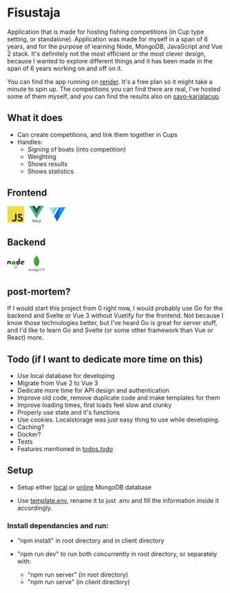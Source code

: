 # Fisustaja

Application that is made for hosting fishing competitions (in Cup type setting, or standalone). Application was made for myself in a span of 6 years, and for the purpose of learning Node, MongoDB, JavaScript and Vue 2 stack. It's definitely not the most efficient or the most clever design, because I wanted to explore different things and it has been made in the span of 6 years working on and off on it.

You can find the app running on [render](https://fisustaja.onrender.com). It's a free plan so it might take a minute to spin up. The competitions you can find there are real, I've hosted some of them myself, and you can find the results also on [savo-karjalacup](https://www.savokarjalacup.com/tulokset/).

## What it does

- Can create competitions, and link them together in Cups
- Handles:
  - Signing of boats (into competition)
  - Weighting
  - Shows results
  - Shows statistics

## Frontend

<div>
    <img src="https://github.com/devicons/devicon/blob/master/icons/javascript/javascript-original.svg" title="JavaScript" alt="JavaScript" width="40" height="40"/>&nbsp;
    <img src="https://github.com/devicons/devicon/blob/master/icons/vuejs/vuejs-original-wordmark.svg" title="Vue.js" \*\*alt="Vue.js" width="40" height="40"/>&nbsp;
    <img src="https://github.com/devicons/devicon/blob/master/icons/vuetify/vuetify-original.svg" title="Vuetify" \*\*alt="Vuetify" width="40" height="40"/>&nbsp;
</div>

## Backend

<div>
  <img src="https://github.com/devicons/devicon/blob/master/icons/nodejs/nodejs-original-wordmark.svg" title="NodeJS" alt="NodeJS" width="40" height="40"/>&nbsp;
  <img src="https://github.com/devicons/devicon/blob/master/icons/mongodb/mongodb-original-wordmark.svg" title="mongoDB" **alt="mongoDB" width="40" height="40"/>&nbsp;
</div>

## post-mortem?

If I would start this project from 0 right now, I would probably use Go for the backend and Svelte or Vue 3 without Vuetify for the frontend. Not because I know those technologies better, but I've heard Go is great for server stuff, and I'd like to learn Go and Svelte (or some other framework than Vue or React) more.

## Todo (if I want to dedicate more time on this)

- Use local database for developing
- Migrate from Vue 2 to Vue 3
- Dedicate more time for API design and authentication
- Improve old code, remove duplicate code and make templates for them
- Improve loading times, first loads feel slow and clunky
- Properly use state and it's functions
- Use cookies. Localstorage was just easy thing to use while developing.
- Caching?
- Docker?
- Tests
- Features mentioned in [todos.todo](https://github.com/purkkilo/FisuJS/blob/master/todos.todo)

## Setup

- Setup either [local](https://www.prisma.io/dataguide/mongodb/setting-up-a-local-mongodb-database) or [online](https://www.mongodb.com/docs/atlas/getting-started/) MongoDB database

- Use [template.env](https://github.com/purkkilo/FisuJS/blob/master/server/template.env), rename it to just .env and fill the information inside it accordingly.

### Install dependancies and run:

- "npm install" in root directory and in client directory

- "npm run dev" to run both concurrently in root directory, or separately with:
  - "npm run server" (in root directory)
  - "npm run serve" (in client directory)
